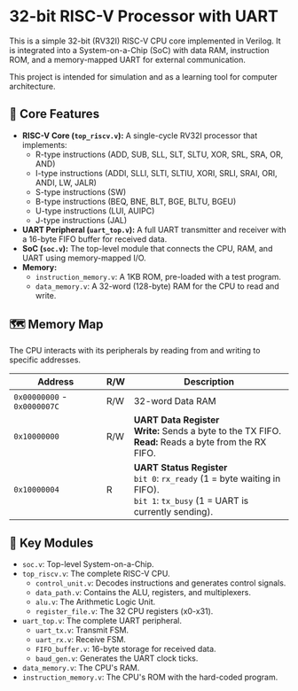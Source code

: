 # 32-bit RISC-V Processor with UART

This is a simple 32-bit (RV32I) RISC-V CPU core implemented in Verilog. It is integrated into a System-on-a-Chip (SoC) with data RAM, instruction ROM, and a memory-mapped UART for external communication.

This project is intended for simulation and as a learning tool for computer architecture.

## 🚀 Core Features

* **RISC-V Core (`top_riscv.v`):** A single-cycle RV32I processor that implements:
    * R-type instructions (ADD, SUB, SLL, SLT, SLTU, XOR, SRL, SRA, OR, AND)
    * I-type instructions (ADDI, SLLI, SLTI, SLTIU, XORI, SRLI, SRAI, ORI, ANDI, LW, JALR)
    * S-type instructions (SW)
    * B-type instructions (BEQ, BNE, BLT, BGE, BLTU, BGEU)
    * U-type instructions (LUI, AUIPC)
    * J-type instructions (JAL)
* **UART Peripheral (`uart_top.v`):** A full UART transmitter and receiver with a 16-byte FIFO buffer for received data.
* **SoC (`soc.v`):** The top-level module that connects the CPU, RAM, and UART using memory-mapped I/O.
* **Memory:**
    * `instruction_memory.v`: A 1KB ROM, pre-loaded with a test program.
    * `data_memory.v`: A 32-word (128-byte) RAM for the CPU to read and write.

## 🗺️ Memory Map

The CPU interacts with its peripherals by reading from and writing to specific addresses.

| Address | R/W | Description |
| --- | --- | --- |
| `0x00000000` - `0x0000007C` | R/W | 32-word Data RAM |
| `0x10000000` | R/W | **UART Data Register** <br> **Write:** Sends a byte to the TX FIFO. <br> **Read:** Reads a byte from the RX FIFO. |
| `0x10000004` | R | **UART Status Register** <br> `bit 0`: `rx_ready` (1 = byte waiting in FIFO). <br> `bit 1`: `tx_busy` (1 = UART is currently sending). |

## 📁 Key Modules

* `soc.v`: Top-level System-on-a-Chip.
* `top_riscv.v`: The complete RISC-V CPU.
    * `control_unit.v`: Decodes instructions and generates control signals.
    * `data_path.v`: Contains the ALU, registers, and multiplexers.
    * `alu.v`: The Arithmetic Logic Unit.
    * `register_file.v`: The 32 CPU registers (x0-x31).
* `uart_top.v`: The complete UART peripheral.
    * `uart_tx.v`: Transmit FSM.
    * `uart_rx.v`: Receive FSM.
    * `FIFO_buffer.v`: 16-byte storage for received data.
    * `baud_gen.v`: Generates the UART clock ticks.
* `data_memory.v`: The CPU's RAM.
* `instruction_memory.v`: The CPU's ROM with the hard-coded program.
